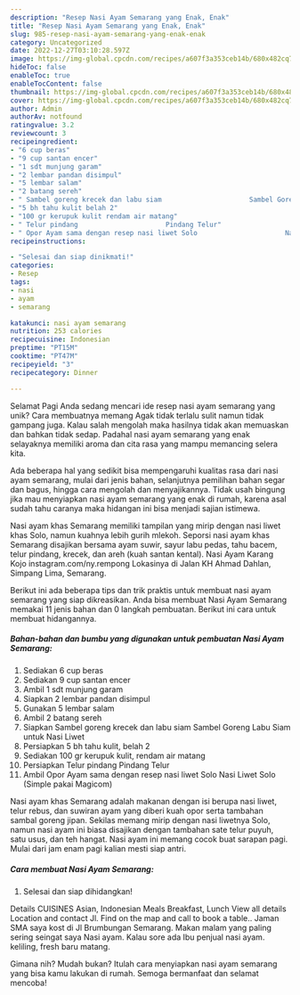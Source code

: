 ```yaml
---
description: "Resep Nasi Ayam Semarang yang Enak, Enak"
title: "Resep Nasi Ayam Semarang yang Enak, Enak"
slug: 985-resep-nasi-ayam-semarang-yang-enak-enak
category: Uncategorized
date: 2022-12-27T03:10:28.597Z
image: https://img-global.cpcdn.com/recipes/a607f3a353ceb14b/680x482cq70/nasi-ayam-semarang-foto-resep-utama.jpg
hideToc: false
enableToc: true
enableTocContent: false
thumbnail: https://img-global.cpcdn.com/recipes/a607f3a353ceb14b/680x482cq70/nasi-ayam-semarang-foto-resep-utama.jpg
cover: https://img-global.cpcdn.com/recipes/a607f3a353ceb14b/680x482cq70/nasi-ayam-semarang-foto-resep-utama.jpg
author: Admin
authorAv: notfound
ratingvalue: 3.2
reviewcount: 3
recipeingredient:
- "6 cup beras"
- "9 cup santan encer"
- "1 sdt munjung garam"
- "2 lembar pandan disimpul"
- "5 lembar salam"
- "2 batang sereh"
- " Sambel goreng krecek dan labu siam                      Sambel Goreng Labu Siam untuk Nasi Liwet"
- "5 bh tahu kulit belah 2"
- "100 gr kerupuk kulit rendam air matang"
- " Telur pindang                      Pindang Telur"
- " Opor Ayam sama dengan resep nasi liwet Solo                      Nasi Liwet Solo Simple pakai Magicom"
recipeinstructions:

- "Selesai dan siap dinikmati!"
categories:
- Resep
tags:
- nasi
- ayam
- semarang

katakunci: nasi ayam semarang 
nutrition: 253 calories
recipecuisine: Indonesian
preptime: "PT15M"
cooktime: "PT47M"
recipeyield: "3"
recipecategory: Dinner

---
```



Selamat Pagi Anda sedang mencari ide resep nasi ayam semarang yang unik? Cara membuatnya memang Agak tidak terlalu sulit namun tidak gampang juga. Kalau salah mengolah maka hasilnya tidak akan memuaskan dan bahkan tidak sedap. Padahal nasi ayam semarang yang enak selayaknya memiliki aroma dan cita rasa yang mampu memancing selera kita.


Ada beberapa hal yang sedikit bisa mempengaruhi kualitas rasa dari nasi ayam semarang, mulai dari jenis bahan, selanjutnya pemilihan bahan segar dan bagus, hingga cara mengolah dan menyajikannya. Tidak usah bingung jika mau menyiapkan nasi ayam semarang yang enak di rumah, karena asal sudah tahu caranya maka hidangan ini bisa menjadi sajian istimewa.

Nasi ayam khas Semarang memiliki tampilan yang mirip dengan nasi liwet khas Solo, namun kuahnya lebih gurih mlekoh. Seporsi nasi ayam khas Semarang disajikan bersama ayam suwir, sayur labu pedas, tahu bacem, telur pindang, krecek, dan areh (kuah santan kental). Nasi Ayam Karang Kojo instagram.com/ny.rempong Lokasinya di Jalan KH Ahmad Dahlan, Simpang Lima, Semarang.


Berikut ini ada beberapa tips dan trik praktis untuk membuat nasi ayam semarang yang siap dikreasikan. Anda bisa membuat Nasi Ayam Semarang memakai 11 jenis bahan dan 0 langkah pembuatan. Berikut ini cara untuk membuat hidangannya.

<!--inarticleads1-->

##### Bahan-bahan dan bumbu yang digunakan untuk pembuatan Nasi Ayam Semarang:

1. Sediakan 6 cup beras
1. Sediakan 9 cup santan encer
1. Ambil 1 sdt munjung garam
1. Siapkan 2 lembar pandan disimpul
1. Gunakan 5 lembar salam
1. Ambil 2 batang sereh
1. Siapkan  Sambel goreng krecek dan labu siam                      Sambel Goreng Labu Siam untuk Nasi Liwet
1. Persiapkan 5 bh tahu kulit, belah 2
1. Sediakan 100 gr kerupuk kulit, rendam air matang
1. Persiapkan  Telur pindang                      Pindang Telur
1. Ambil  Opor Ayam sama dengan resep nasi liwet Solo                      Nasi Liwet Solo (Simple pakai Magicom)


Nasi ayam khas Semarang adalah makanan dengan isi berupa nasi liwet, telur rebus, dan suwiran ayam yang diberi kuah opor serta tambahan sambal goreng jipan. Sekilas memang mirip dengan nasi liwetnya Solo, namun nasi ayam ini biasa disajikan dengan tambahan sate telur puyuh, satu usus, dan teh hangat. Nasi ayam ini memang cocok buat sarapan pagi. Mulai dari jam enam pagi kalian mesti siap antri. 

<!--inarticleads2-->

##### Cara membuat Nasi Ayam Semarang:


1. Selesai dan siap dihidangkan!

Details CUISINES Asian, Indonesian Meals Breakfast, Lunch View all details Location and contact Jl. Find on the map and call to book a table.. Jaman SMA saya kost di Jl Brumbungan Semarang. Makan malam yang paling sering seingat saya Nasi ayam. Kalau sore ada Ibu penjual nasi ayam. keliling, fresh baru matang. 

Gimana nih? Mudah bukan? Itulah cara menyiapkan nasi ayam semarang yang bisa kamu lakukan di rumah. Semoga bermanfaat dan selamat mencoba!
